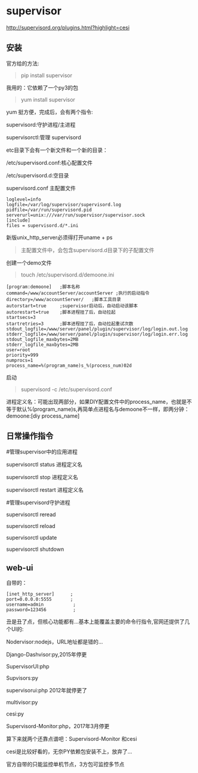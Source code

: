 # supervisor

http://supervisord.org/plugins.html?highlight=cesi

## 安装

官方给的方法:

> pip install supervisor

我用的：它依赖了一个py3的包

> yum install supervisor

yum 挺方便，完成后，会有两个指令:

supervisord:守护进程/主进程

supervisorctl:管理 supervisord

etc目录下会有一个新文件和一个新的目录：

/etc/supervisord.conf:核心配置文件

/etc/supervisord.d:空目录

supervisord.conf 主配置文件

```
loglevel=info
logfile=/var/log/supervisor/supervisord.log 
pidfile=/var/run/supervisord.pid
serverurl=unix:///var/run/supervisor/supervisor.sock
[include]
files = supervisord.d/*.ini
```

新版unix\_http\_server必须得打开uname \+ ps

> 主配置文件中，会包含supervisord.d目录下的子配置文件

创建一个demo文件

> touch /etc/supervisord.d/demoone.ini

```
[program:demoone]   ;脚本名称
command=/www/accountServer/accountServer ;执行的启动指令
directory=/www/accountServer/   ;脚本工具目录
autorstart=true     ;supervisor启动后，自动启动该脚本
autorestart=true    ;脚本进程挂了后，自动拉起
startsecs=3
startretries=3      ;脚本进程挂了后，自动拉起重试次数
stdout_logfile=/www/server/panel/plugin/supervisor/log/login.out.log
stderr_logfile=/www/server/panel/plugin/supervisor/log/login.err.log
stdout_logfile_maxbytes=2MB
stderr_logfile_maxbytes=2MB
user=root
priority=999
numprocs=1
process_name=%(program_name)s_%(process_num)02d

```

启动

> supervisord \-c /etc/supervisord.conf

进程定义名：可能出现两部分，如果DIY配置文件中的process\_name，也就是不等于默认%\(program\_name\)s,再简单点进程名与demoone不一样，即两分钟：demoone:\[diy process\_name\]

## 日常操作指令

\#管理supervisor中的应用进程

supervisorctl status 进程定义名

supervisorctl stop 进程定义名

supervisorctl restart 进程定义名

\#管理supervisord守护进程

supervisorctl reread

supervisorctl reload

supervisorctl update

supervisorctl shutdown

## web\-ui

自带的：

```
[inet_http_server]      ; 
port=0.0.0.0:5555       ; 
username=admin           ; 
password=123456          ;
```

丑是丑了点，但核心功能都有...基本上能覆盖主要的命令行指令,官网还提供了几个UI的:

Nodervisor:nodejs，URL地址都是错的...

Django\-Dashvisor:py,2015年停更

SupervisorUI:php

Supvisors:py

supervisorui:php 2012年就停更了

multivisor:py

cesi:py

Supervisord\-Monitor:php，2017年3月停更

算下来就两个还靠点谱吧：Supervisord\-Monitor 和cesi

cesi是比较好看的，无奈PY依赖包安装不上，放弃了...

官方自带的只能监控单机节点，3方包可监控多节点
